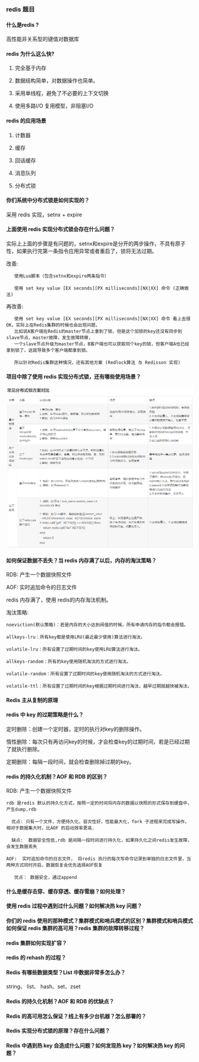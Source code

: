### redis 题目

#### 什么是redis ? 

  高性能非关系型的键值对数据库
  
#### redis 为什么这么快? 
   
   1. 完全基于内存
   
   2. 数据结构简单，对数据操作也简单。
   
   3. 采用单线程，避免了不必要的上下文切换
   
   4. 使用多路I/O 复用模型，非阻塞I/O
   
#### redis 的应用场景
    
   1. 计数器
   
   2. 缓存
   
   3. 回话缓存
   
   4. 消息队列
   
   5. 分布式锁

    
#### 你们系统中分布式锁是如何实现的？
   
   采用 redis 实现，setnx +  expire  
   
#### 上面使用 redis 实现分布式锁会存在什么问题？

   实际上上面的步骤是有问题的，setnx和expire是分开的两步操作，不具有原子性，如果执行完第一条指令应用异常或者重启了，锁将无法过期。
   
   改善:  
       
       使用Lua脚本（包含setnx和expire两条指令） 
       
       使用 set key value [EX seconds][PX milliseconds][NX|XX] 命令 (正确做法)
       
   再改善: 
       
       使用 set key value [EX seconds][PX milliseconds][NX|XX] 命令 看上去很OK，实际上在Redis集群的时候也会出现问题，
       比如说A客户端在Redis的master节点上拿到了锁，但是这个加锁的key还没有同步到slave节点，master故障，发生故障转移，
       一个slave节点升级为master节点，B客户端也可以获取同个key的锁，但客户端A也已经拿到锁了，这就导致多个客户端都拿到锁。
       
       所以针对Redis集群这种情况，还有其他方案 (Redlock算法 与 Redisson 实现)
       
        
       
   
#### 项目中除了使用 redis 实现分布式锁，还有哪些使用场景？
    
  ![](interview.assets/分布式锁.png)
    
#### 如何保证数据不丢失？当 redis 内存满了以后，内存的淘汰策略？
   
   RDB:  产生一个数据快照文件
   
   AOF:  实时追加命令的日志文件
   
   redis 内存满了，使用 redis的内存淘汰机制。
   
   淘汰策略:
    
    noeviction(默认策略)：若是内存的大小达到阀值的时候，所有申请内存的指令都会报错。
    
    allkeys-lru：所有key都是使用LRU(最近最少使用)算法进行淘汰。
    
    volatile-lru：所有设置了过期时间的key使用LRU算法进行淘汰。
    
    allkeys-random：所有的key使用随机淘汰的方式进行淘汰。
    
    volatile-random：所有设置了过期时间的key使用随机淘汰的方式进行淘汰。
    
    volatile-ttl：所有设置了过期时间的key根据过期时间进行淘汰，越早过期就越快被淘汰。
    
    
   
#### Redis 主从复制的原理

#### redis 中 key 的过期策略是什么？

   定时删除：创建一个定时器，定时的执行对key的删除操作。
       
   惰性删除：每次只有再访问key的时候，才会检查key的过期时间，若是已经过期了就执行删除。
       
   定期删除：每隔一段时间，就会检查删除掉过期的key。

#### redis 的持久化机制？AOF 和 RDB 的区别？

   RDB:  产生一个数据快照文件
    
    rdb 是redis 默认的持久化方式，按照一定的时间将内存的数据以快照的形式保存到硬盘中，产生dump.rdb 
         
      优点: 只有一个文件，方便持久化，容灾性好，性能最大化，fork 子进程来完成写操作， 相对于数据集大时，比AOF 的启动效率更高.
      
      缺点:  数据安全性低,rdb 是间隔一段时间进行持久化，如果持久化之间redis发生故障，会发生数据丢失
      
    AOF:  实时追加命令的日志文件， 将redis 执行的每次写命令记录到单独的日志文件里，当两种方式同时开启，数据恢复会优先选择AOF恢复
    
       优点： 数据安全，通过append  

#### 什么是缓存击穿、缓存穿透、缓存雪崩？如何处理？

#### 使用 redis 过程中遇到过什么问题？如何解决热 key 问题？

#### 你们的 redis 使用的那种模式？集群模式和哨兵模式的区别？集群模式和哨兵模式如何保证 redis 集群的高可用？redis 集群的故障转移过程？

#### redis 集群如何实现扩容？

#### redis 的 rehash 的过程？

#### Redis 有哪些数据类型？List 中数据非常多怎么办？
    
  string、 list、 hash、set、zset 
  
  
    

#### Redis 的持久化机制？AOF 和 RDB 的优缺点？

#### Redis 的高可用怎么保证？线上有多少台机器？怎么部署的？

#### Redis 实现分布式锁的原理？存在什么问题？


#### Redis 中遇到热 key 会造成什么问题？如何发现热 key？如何解决热 key 的问题？
